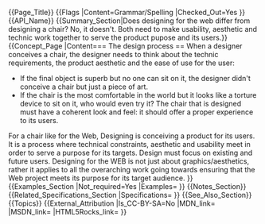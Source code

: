 {{Page_Title}}
{{Flags
|Content=Grammar/Spelling
|Checked_Out=Yes
}}
{{API_Name}}
{{Summary_Section|Does designing for the web differ from designing a chair? No, it doesn't. Both need to make usability, aesthetic and technic work together to serve the product pupose and its users.}}
{{Concept_Page
|Content=== The design process == 
When a designer conceives a chair, the designer needs to think about the technic requirements, the product aesthetic and the ease of use for the user:
* If the final object is superb but no one can sit on it, the designer didn't conceive a chair but just a piece of art. 
* If the chair is the most comfortable in the world but it looks like a torture device to sit on it, who would even try it? The chair that is designed must have a coherent look and feel: it should offer a proper experience to its users.

For a chair like for the Web, Designing is conceiving a product for its users. It is a process where technical constraints, aesthetic and usability meet in order to serve a purpose for its targets. Design must focus on existing and future users. Designing for the WEB is not just about graphics/aesthetics, rather it applies to all the overarching work going towards ensuring that the Web project meets its purpose for its target audience.
}}
{{Examples_Section
|Not_required=Yes
|Examples=
}}
{{Notes_Section}}
{{Related_Specifications_Section
|Specifications=
}}
{{See_Also_Section}}
{{Topics}}
{{External_Attribution
|Is_CC-BY-SA=No
|MDN_link=
|MSDN_link=
|HTML5Rocks_link=
}}